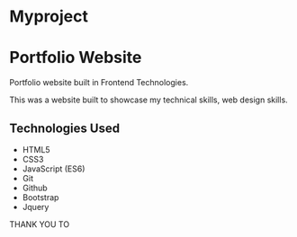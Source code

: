 # Myproject

# Portfolio Website

Portfolio website built in Frontend Technologies.

This was a website built to showcase my technical skills, web design skills.

## Technologies Used

- HTML5
- CSS3
- JavaScript (ES6)
- Git
- Github
- Bootstrap
- Jquery

THANK YOU TO
